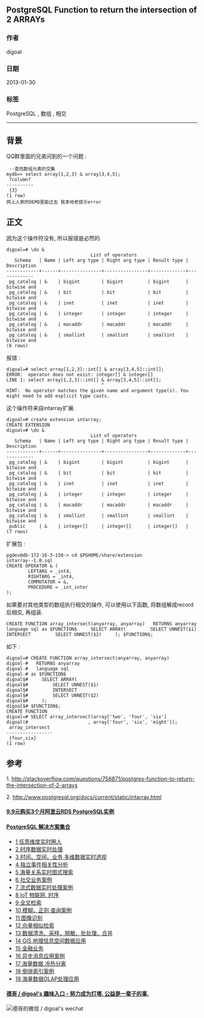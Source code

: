## PostgreSQL Function to return the intersection of 2 ARRAYs  
                       
### 作者                        
digoal                       
                         
### 日期                         
2013-01-30                   
                                  
### 标签                  
PostgreSQL , 数组 , 相交    
                  
----                  
                   
## 背景      
QQ群里面的兄弟问到的一个问题 :   
  
```  
 --查找数组元素的交集  
mydb=> select array[1,2,3] & array[3,4,5];  
 ?column?   
----------  
 {3}  
(1 row)  
网上人家的DEMO里能过去 我本地老提示error   
```  
  
## 正文  
因为这个操作符没有, 所以报错是必然的.  
  
```  
digoal=# \do &  
                               List of operators  
   Schema   | Name | Left arg type | Right arg type | Result type | Description   
------------+------+---------------+----------------+-------------+-------------  
 pg_catalog | &    | bigint        | bigint         | bigint      | bitwise and  
 pg_catalog | &    | bit           | bit            | bit         | bitwise and  
 pg_catalog | &    | inet          | inet           | inet        | bitwise and  
 pg_catalog | &    | integer       | integer        | integer     | bitwise and  
 pg_catalog | &    | macaddr       | macaddr        | macaddr     | bitwise and  
 pg_catalog | &    | smallint      | smallint       | smallint    | bitwise and  
(6 rows)  
```  
  
报错 :   
  
```  
digoal=# select array[1,2,3]::int[] & array[3,4,5]::int[];  
ERROR:  operator does not exist: integer[] & integer[]  
LINE 1: select array[1,2,3]::int[] & array[3,4,5]::int[];  
                                   ^  
HINT:  No operator matches the given name and argument type(s). You might need to add explicit type casts.  
```  
  
这个操作符来自intarray扩展.  
  
```  
digoal=# create extension intarray;  
CREATE EXTENSION  
digoal=# \do &  
                               List of operators  
   Schema   | Name | Left arg type | Right arg type | Result type | Description   
------------+------+---------------+----------------+-------------+-------------  
 pg_catalog | &    | bigint        | bigint         | bigint      | bitwise and  
 pg_catalog | &    | bit           | bit            | bit         | bitwise and  
 pg_catalog | &    | inet          | inet           | inet        | bitwise and  
 pg_catalog | &    | integer       | integer        | integer     | bitwise and  
 pg_catalog | &    | macaddr       | macaddr        | macaddr     | bitwise and  
 pg_catalog | &    | smallint      | smallint       | smallint    | bitwise and  
 public     | &    | integer[]     | integer[]      | integer[]   |   
(7 rows)  
```  
  
扩展包 :   
  
```  
pgdev@db-172-16-3-150-> cd $PGHOME/share/extension  
intarray--1.0.sql   
CREATE OPERATOR & (  
        LEFTARG = _int4,  
        RIGHTARG = _int4,  
        COMMUTATOR = &,  
        PROCEDURE = _int_inter  
);  
```  
  
如果要对其他类型的数组执行相交的操作, 可以使用以下函数, 将数组解成record后相交, 再组装.  
  
```  
CREATE FUNCTION array_intersect(anyarray, anyarray)   RETURNS anyarray   language sql as $FUNCTION$     SELECT ARRAY(         SELECT UNNEST($1)         INTERSECT         SELECT UNNEST($2)     ); $FUNCTION$;  
```  
  
如下 :   
  
```  
digoal=# CREATE FUNCTION array_intersect(anyarray, anyarray)  
digoal-#   RETURNS anyarray  
digoal-#   language sql  
digoal-# as $FUNCTION$  
digoal$#     SELECT ARRAY(  
digoal$#         SELECT UNNEST($1)  
digoal$#         INTERSECT  
digoal$#         SELECT UNNEST($2)  
digoal$#     );  
digoal$# $FUNCTION$;  
CREATE FUNCTION  
digoal=# SELECT array_intersect(array['two', 'four', 'six']  
digoal(#                      , array['four', 'six', 'eight']);  
 array_intersect   
-----------------  
 {four,six}  
(1 row)  
```  
  
## 参考  
1\. http://stackoverflow.com/questions/756871/postgres-function-to-return-the-intersection-of-2-arrays  
  
2\. http://www.postgresql.org/docs/current/static/intarray.html  
  
  
  
  
  
  
  
  
  
  
  
  
  
  
  
  
  
  
  
  
  
  
  
  
  
  
  
  
  
  
  
  
  
  
  
  
  
  
  
  
  
  
  
  
  
  
#### [9.9元购买3个月阿里云RDS PostgreSQL实例](https://www.aliyun.com/database/postgresqlactivity "57258f76c37864c6e6d23383d05714ea")
  
  
#### [PostgreSQL 解决方案集合](https://yq.aliyun.com/topic/118 "40cff096e9ed7122c512b35d8561d9c8")
- [1 任意维度实时圈人](https://yq.aliyun.com/topic/118 "40cff096e9ed7122c512b35d8561d9c8")
- [2 时序数据实时处理](https://yq.aliyun.com/topic/118 "40cff096e9ed7122c512b35d8561d9c8")
- [3 时间、空间、业务 多维数据实时透视](https://yq.aliyun.com/topic/118 "40cff096e9ed7122c512b35d8561d9c8")
- [4 独立事件相关性分析](https://yq.aliyun.com/topic/118 "40cff096e9ed7122c512b35d8561d9c8")
- [5 海量关系实时图式搜索](https://yq.aliyun.com/topic/118 "40cff096e9ed7122c512b35d8561d9c8")
- [6 社交业务案例](https://yq.aliyun.com/topic/118 "40cff096e9ed7122c512b35d8561d9c8")
- [7 流式数据实时处理案例](https://yq.aliyun.com/topic/118 "40cff096e9ed7122c512b35d8561d9c8")
- [8 IoT 物联网, 时序](https://yq.aliyun.com/topic/118 "40cff096e9ed7122c512b35d8561d9c8")
- [9 全文检索](https://yq.aliyun.com/topic/118 "40cff096e9ed7122c512b35d8561d9c8")
- [10 模糊、正则 查询案例](https://yq.aliyun.com/topic/118 "40cff096e9ed7122c512b35d8561d9c8")
- [11 图像识别](https://yq.aliyun.com/topic/118 "40cff096e9ed7122c512b35d8561d9c8")
- [12 向量相似检索](https://yq.aliyun.com/topic/118 "40cff096e9ed7122c512b35d8561d9c8")
- [13 数据清洗、采样、脱敏、批处理、合并](https://yq.aliyun.com/topic/118 "40cff096e9ed7122c512b35d8561d9c8")
- [14 GIS 地理信息空间数据应用](https://yq.aliyun.com/topic/118 "40cff096e9ed7122c512b35d8561d9c8")
- [15 金融业务](https://yq.aliyun.com/topic/118 "40cff096e9ed7122c512b35d8561d9c8")
- [16 异步消息应用案例](https://yq.aliyun.com/topic/118 "40cff096e9ed7122c512b35d8561d9c8")
- [17 海量数据 冷热分离](https://yq.aliyun.com/topic/118 "40cff096e9ed7122c512b35d8561d9c8")
- [18 倒排索引案例](https://yq.aliyun.com/topic/118 "40cff096e9ed7122c512b35d8561d9c8")
- [19 海量数据OLAP处理应用](https://yq.aliyun.com/topic/118 "40cff096e9ed7122c512b35d8561d9c8")
  
  
#### [德哥 / digoal's 趣味入口 - 努力成为灯塔, 公益是一辈子的事.](https://github.com/digoal/blog/blob/master/README.md "22709685feb7cab07d30f30387f0a9ae")
  
  
![德哥的微信 / digoal's wechat](../pic/digoal_weixin.jpg "f7ad92eeba24523fd47a6e1a0e691b59")
  

